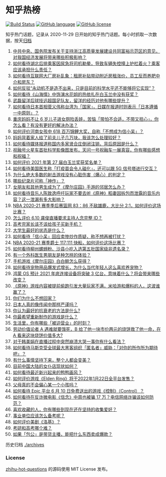 # 知乎热榜
[![Build Status](https://github.com/ToWeLong/zhihu-hot-questions/workflows/CI/badge.svg)](https://github.com/ToWeLong/zhihu-hot-questions/actions)
[![GitHub language](https://img.shields.io/badge/language-golang-orange.svg)](https://golang.org/)
[![GitHub license](https://img.shields.io/github/license/ToWeLong/zhihu-hot-questions)](https://github.com/ToWeLong/zhihu-hot-questions/blob/main/LICENSE)

知乎热门话题，记录从 2020-11-29 日开始的知乎热门话题。每小时抓取一次数据，按天[归档](./archives)

<!-- BEGIN -->

1. [中共中央、国务院发布关于支持浙江高质量发展建设共同富裕示范区的意见，对我国经济发展将带来哪些积极影响？](https://www.zhihu.com/question/464319522)
1. [如何看待湖北后排乘客因尿急将司机勒晕，导致车辆失控撞上护栏着火？乘客应该承担什么责任？](https://www.zhihu.com/question/463527409)
1. [如何看待互联网大厂房补乱象：租房补贴带动附近房租涨价，员工反而养肥中介和房东？](https://www.zhihu.com/question/464358170)
1. [如何反驳“永动机不是造不出来，只是目前的科学水平还不能够将它实现”？](https://www.zhihu.com/question/459256609)
1. [如何看待《山海情》中饰演水花姐的热依扎在白玉兰中没有获奖？](https://www.zhihu.com/question/464344108)
1. [武磊留洋后球技远超国足队友，留洋的经历对他有哪些提升？](https://www.zhihu.com/question/463808466)
1. [如何看待日本首相菅义伟称台湾为「国家」，日媒在报道时则表示「日本遵循一中原则」？](https://www.zhihu.com/question/464290695)
1. [重庆妈妈不让 6 岁儿子进女厕险丢娃，苦恼「带怕不合适，不带又担心」，你怎么看？有没有更好的解决办法？](https://www.zhihu.com/question/463835106)
1. [如何评价河南女孩中 618 百万锦鲤大奖，自称「不想成为信小呆」？](https://www.zhihu.com/question/464239351)
1. [妈妈背着家人给了前夫儿子几万块，我该怎么处理较好？](https://www.zhihu.com/question/463949860)
1. [如何看待媒体报道称国内多家贤合庄倒闭注销，背后原因是什么？](https://www.zhihu.com/question/464128187)
1. [祝融号火星车首批科学影像图发布，天问一号祝融车一展真容，你有哪些感想和祝福？](https://www.zhihu.com/question/464415137)
1. [如何评价 2021 年第 27 届白玉兰奖获奖名单？](https://www.zhihu.com/question/464326311)
1. [如何看待美国医生称「打疫苗会令人磁化」，还可以跟 5G 信号塔进行交互？](https://www.zhihu.com/question/464299413)
1. [为什么绝大多数的射击游戏没有心脏伤害（爆心）的判定？](https://www.zhihu.com/question/460567005)
1. [哪些纪录片可称「神作」？](https://www.zhihu.com/question/22613022)
1. [女朋友和其他男生成为了《摩尔庄园》手游的邻居怎么办？](https://www.zhihu.com/question/463203335)
1. [如何看待音乐人陈致逸呼吁玩家不要去听《原神》稻妻因拆包而泄露的音乐内容？这一泄漏有多大影响？](https://www.zhihu.com/question/464281976)
1. [NBA 2020-21 赛季季后赛篮网 83：86 不敌雄鹿，大比分 2:1，如何评价这场比赛？](https://www.zhihu.com/question/464401399)
1. [怎么评价 6.10 龚俊直播要求主持人念完整 ID？](https://www.zhihu.com/question/464365051)
1. [高考完家长该不该给孩子买新手机？](https://www.zhihu.com/question/462324846)
1. [大学生最好的状态是什么？](https://www.zhihu.com/question/333711492)
1. [如何看待「信小呆」回应卖惨炒作质疑，称不想再被打扰？](https://www.zhihu.com/question/463236322)
1. [NBA 2020-21 赛季爵士 117:111 快船，如何评价这场比赛？](https://www.zhihu.com/question/464407125)
1. [如何看待柳州螺蛳粉、沙县小吃入选第五批国家级非遗名录？](https://www.zhihu.com/question/464210259)
1. [有一个外科医生男朋友是种怎样的体验？](https://www.zhihu.com/question/372162390)
1. [手机游戏《摩尔庄园》白白鲸怎么获得？](https://www.zhihu.com/question/463109213)
1. [如何看待宠物用品爆发式增长，为什么当代年轻人这么喜欢养宠物？](https://www.zhihu.com/question/464312679)
1. [鸿蒙 OS 预计 2021 年底连接设备将突破 3 亿台，意味着什么？将会带来哪些改变？](https://www.zhihu.com/question/463834577)
1. [《原神》游戏内容被提前偷跑引发大量玩家不满，米哈游和爆料的人，这波谁赢了？](https://www.zhihu.com/question/463942834)
1. [你们为什么不想回家？](https://www.zhihu.com/question/38216038)
1. [日本人真的像传闻中那样严谨吗？](https://www.zhihu.com/question/20347612)
1. [你认为最好的抗衰老的方法是什么?](https://www.zhihu.com/question/24886476)
1. [你最希望重新制作的游戏是什么？](https://www.zhihu.com/question/448831109)
1. [生活里，你有哪些「被迫营业」的时刻？](https://www.zhihu.com/question/453141675)
1. [劳动价值论者 A 遇难就要饿死，B 给了他一块市价两元的烧饼救了他一命，在 A 看来这块烧饼价值多大?](https://www.zhihu.com/question/463563215)
1. [对于韩美娟在直播过程中突然崩溃大哭一事你有什么看法？](https://www.zhihu.com/question/463914779)
1. [如何看待马斯克受全球最大黑客组织「匿名者」威胁：「对你的所作所为期待吧」？](https://www.zhihu.com/question/463674631)
1. [有什么事情坚持下来，整个人都会变美？](https://www.zhihu.com/question/65684023)
1. [目前中国大陆的女仆店现状如何？](https://www.zhihu.com/question/60687879)
1. [如何看待最近新兴起来的鸭鸭画风？](https://www.zhihu.com/question/463510531)
1. [如何评价游戏《Elden Ring》将于2022年1月22日全平台发售？](https://www.zhihu.com/question/464390332)
1. [父母真的不会偏心某一个小孩吗？](https://www.zhihu.com/question/327609354)
1. [如何看待 Epic 平台 6 月 10 日免费送出的游戏《控制》（Control）？](https://www.zhihu.com/question/464360791)
1. [如何看待在反诈微电影《信念》中周也被骗 17 万？电信网络诈骗该如何防范？](https://www.zhihu.com/question/464219747)
1. [喜欢收藏的人，你有哪些到现在还在坚持的收集爱好？](https://www.zhihu.com/question/463153713)
1. [事业单位应该怎么备考呢？](https://www.zhihu.com/question/318250592)
1. [如何评价美剧《洛基》？](https://www.zhihu.com/question/462557527)
1. [考研和高考哪个难？](https://www.zhihu.com/question/440451177)
1. [如果「包公」是带货主播，能把什么东西卖成爆款？](https://www.zhihu.com/question/464037726)

<!-- END -->

历史归档 [./archives](./archives)


### License
[zhihu-hot-questions](https://github.com/towelong/zhihu-hot-questions) 的源码使用 MIT License 发布。